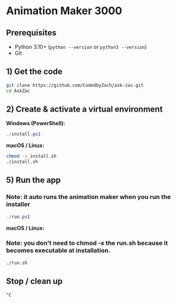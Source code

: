 # Animation Maker 3000

## Prerequisites
- Python 3.10+ (`python --version` or `python3 --version`)
- Git

## 1) Get the code
```bash
git clone https://github.com/CodedbyZach/ask-zac.git
cd AskZac
```

## 2) Create & activate a virtual environment
**Windows (PowerShell):**
```powershell
./install.ps1
```

**macOS / Linux:**
```bash
chmod -x install.sh
./install.sh
```


## 5) Run the app

### **Note: it auto runs the animation maker when you run the installer**

```powershell
./run.ps1
```

**macOS / Linux:**

### **Note: you don't need to chmod -x the run.sh because it becomes executable at installation.**

```bash
./run.sh
```

## Stop / clean up
```bash
^C
```
